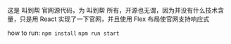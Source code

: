 这是 叫到帮 官网源代码，为 叫到帮 所有，开源也无谓，因为并没有什么技术含量，只是用 React 实现了一下官网，并且使用 Flex 布局使官网支持响应式

how to run:
``npm install``
``npm run start``